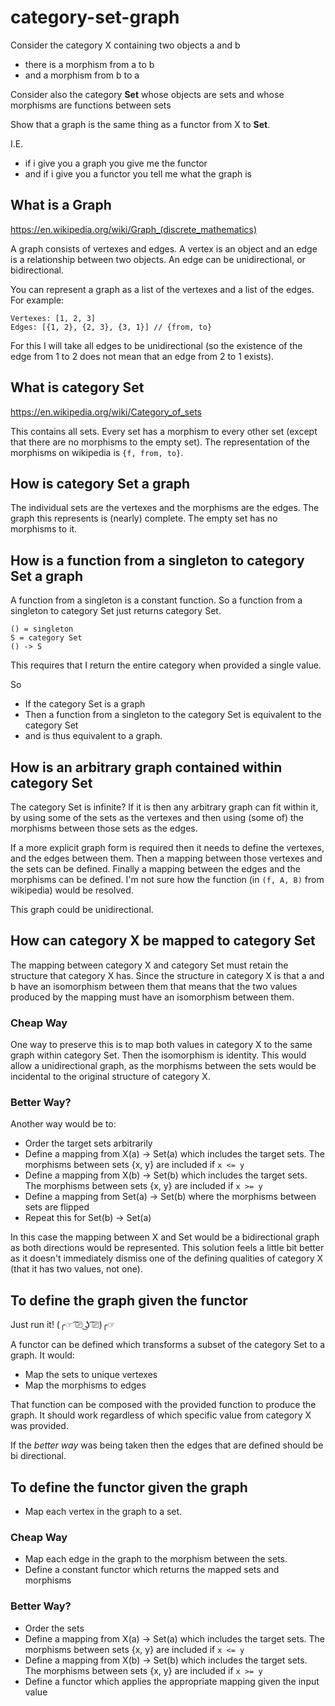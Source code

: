 # category-set-graph

Consider the category X containing two objects a and b
 * there is a morphism from a to b
 * and a morphism from b to a

Consider also the category **Set** whose objects are sets and whose morphisms are functions between sets

Show that a graph is the same thing as a functor from X to **Set**.

I.E.
 * if i give you a graph you give me the functor
 * and if i give you a functor you tell me what the graph is

## What is a Graph

https://en.wikipedia.org/wiki/Graph_(discrete_mathematics)

A graph consists of vertexes and edges.
A vertex is an object and an edge is a relationship between two objects.
An edge can be unidirectional, or bidirectional.

You can represent a graph as a list of the vertexes and a list of the edges. For example:

```
Vertexes: [1, 2, 3]
Edges: [{1, 2}, {2, 3}, {3, 1}] // {from, to}
```

For this I will take all edges to be unidirectional (so the existence of the edge from 1 to 2 does not mean that an edge from 2 to 1 exists).

## What is category Set

https://en.wikipedia.org/wiki/Category_of_sets

This contains all sets.
Every set has a morphism to every other set (except that there are no morphisms to the empty set).
The representation of the morphisms on wikipedia is `{f, from, to}`.

## How is category Set a graph

The individual sets are the vertexes and the morphisms are the edges.
The graph this represents is (nearly) complete. The empty set has no morphisms to it.

## How is a function from a singleton to category Set a graph

A function from a singleton is a constant function.
So a function from a singleton to category Set just returns category Set.

```
() = singleton
S = category Set
() -> S
```

This requires that I return the entire category when provided a single value.

So
 * If the category Set is a graph
 * Then a function from a singleton to the category Set is equivalent to the category Set
 * and is thus equivalent to a graph.

## How is an arbitrary graph contained within category Set

The category Set is infinite?
If it is then any arbitrary graph can fit within it, by using some of the sets as the vertexes and then using (some of) the morphisms between those sets as the edges.

If a more explicit graph form is required then it needs to define the vertexes, and the edges between them.
Then a mapping between those vertexes and the sets can be defined.
Finally a mapping between the edges and the morphisms can be defined.
I'm not sure how the function (in `(f, A, B)` from wikipedia) would be resolved.

This graph could be unidirectional.

## How can category X be mapped to category Set

The mapping between category X and category Set must retain the structure that
category X has. Since the structure in category X is that a and b have an
isomorphism between them that means that the two values produced by the mapping
must have an isomorphism between them.

### Cheap Way

One way to preserve this is to map both values in category X to the same graph
within category Set. Then the isomorphism is identity. This would allow a
unidirectional graph, as the morphisms between the sets would be incidental to
the original structure of category X.

### Better Way?

Another way would be to:

 * Order the target sets arbitrarily
 * Define a mapping from X(a) -> Set(a) which includes the target sets. The morphisms between sets {x, y} are included if `x <= y`
 * Define a mapping from X(b) -> Set(b) which includes the target sets. The morphisms between sets {x, y} are included if `x >= y`
 * Define a mapping from Set(a) -> Set(b) where the morphisms between sets are flipped
 * Repeat this for Set(b) -> Set(a)

In this case the mapping between X and Set would be a bidirectional graph as both directions would be represented.
This solution feels a little bit better as it doesn't immediately dismiss one of the defining qualities of category X (that it has two values, not one).

## To define the graph given the functor

Just run it! (╭☞ ͡⎚ ͜ʖ ͡⎚)╭☞

A functor can be defined which transforms a subset of the category Set to a graph. It would:

 * Map the sets to unique vertexes
 * Map the morphisms to edges

That function can be composed with the provided function to produce the graph. It should work regardless of which specific value from category X was provided.

If the _better way_ was being taken then the edges that are defined should be bi directional.

## To define the functor given the graph

 * Map each vertex in the graph to a set.

### Cheap Way

 * Map each edge in the graph to the morphism between the sets.
 * Define a constant functor which returns the mapped sets and morphisms

### Better Way?

 * Order the sets
 * Define a mapping from X(a) -> Set(a) which includes the target sets. The morphisms between sets {x, y} are included if `x <= y`
 * Define a mapping from X(b) -> Set(b) which includes the target sets. The morphisms between sets {x, y} are included if `x >= y`
 * Define a functor which applies the appropriate mapping given the input value
